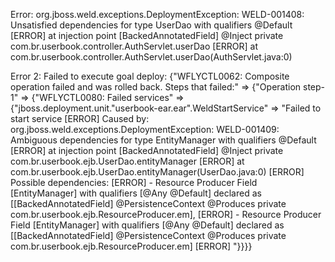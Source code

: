 

Error:
org.jboss.weld.exceptions.DeploymentException: WELD-001408: Unsatisfied dependencies for type UserDao with qualifiers @Default
[ERROR]   at injection point [BackedAnnotatedField] @Inject private com.br.userbook.controller.AuthServlet.userDao
[ERROR]   at com.br.userbook.controller.AuthServlet.userDao(AuthServlet.java:0)

Error 2:
Failed to execute goal deploy: {"WFLYCTL0062: Composite operation failed and was rolled back. Steps that failed:" => {"Operation step-1" => {"WFLYCTL0080: Failed services" => {"jboss.deployment.unit.\"userbook-ear.ear\".WeldStartService" => "Failed to start service
[ERROR]     Caused by: org.jboss.weld.exceptions.DeploymentException: WELD-001409: Ambiguous dependencies for type EntityManager with qualifiers @Default
[ERROR]   at injection point [BackedAnnotatedField] @Inject private com.br.userbook.ejb.UserDao.entityManager
[ERROR]   at com.br.userbook.ejb.UserDao.entityManager(UserDao.java:0)
[ERROR]   Possible dependencies:
[ERROR]   - Resource Producer Field [EntityManager] with qualifiers [@Any @Default] declared as [[BackedAnnotatedField] @PersistenceContext @Produces private com.br.userbook.ejb.ResourceProducer.em],
[ERROR]   - Resource Producer Field [EntityManager] with qualifiers [@Any @Default] declared as [[BackedAnnotatedField] @PersistenceContext @Produces private com.br.userbook.ejb.ResourceProducer.em]
[ERROR] "}}}}